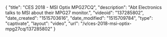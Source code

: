 {
    "title": "CES 2018 - MSI Optix MPG27CQ",
    "description": "Abt Electronics talks to MSI about their MPG27 monitor.",
    "videoid": "137285802",
    "date_created": "1515703616",
    "date_modified": "1515709784",
    "type": "captivate",
    "layout": "video",
    "url": "\/v\/ces-2018-msi-optix-mpg27cq\/137285802"
}